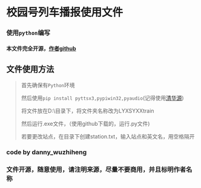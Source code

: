 # 校园号列车播报使用文件
### 使用`python`编写
#### 本文件完全开源，[作者github](https://github.com/DannyWuzhiheng)
## 文件使用方法
> 首先确保有`Python`环境
>
> 然后使用`pip install pyttsx3,pypiwin32,pyaudio`(记得使用[清华源](https://pypi.tuna.tsinghua.edu.cn/simple/))
>
> 将文件放在D:\目录下，将文件夹名称改为LYXSYXXtrain
>
> 然后运行.exe文件，（使用github下载的，运行.py文件)
>
> 若要更改站点，在目录下创建station.txt，输入站点和英文名，用空格隔开

### code by danny_wuzhiheng

### 文件开源，随意使用，请注明来源，尽量不要商用，并且标明作者名称
